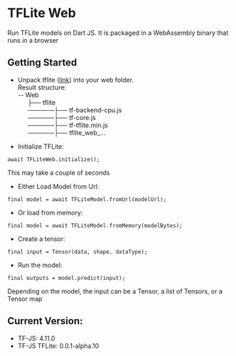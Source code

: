 # TFLite Web
Run TFLite models on Dart JS. It is packaged in a WebAssembly binary that runs in a browser

## Getting Started
+ Unpack tflite ([link](https://github.com/hoomanmmd/tflite-web/releases/download/0.2.0/tflite.zip)) into your web folder. \
  Result structure:\
  -- Web\
  &#8197; &emsp14;&#8197; &emsp14;├── tflite\
  &#8197; &emsp14;&#8197; &emsp14;──────├── tf-backend-cpu.js\
  &#8197; &emsp14;&#8197; &emsp14;──────├── tf-core.js\
  &#8197; &emsp14;&#8197; &emsp14;──────├── tf-tflite.min.js\
  &#8197; &emsp14;&#8197; &emsp14;──────├── tflite_web_...

+ Initialize TFLite:
```
await TFLiteWeb.initialize();
```
This may take a couple of seconds
+ Either Load Model from Url:
```
final model = await TFLiteModel.fromUrl(modelUrl);
```
+ Or load from memory:
```
final model = await TFLiteModel.fromMemory(modelBytes);
```
+ Create a tensor:
```
final input = Tensor(data, shape, dataType);
```
+ Run the model:
```
final outputs = model.predict(input);
```
Depending on the model, the input can be a Tensor, a list of Tensors, or a Tensor map


## Current Version:
+ TF-JS: 4.11.0
+ TF-JS TFLite: 0.0.1-alpha.10

